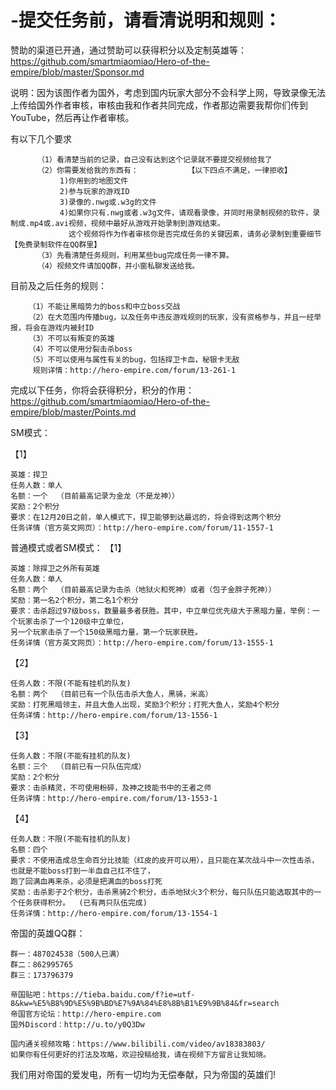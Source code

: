 # -提交任务前，请看清说明和规则：
赞助的渠道已开通，通过赞助可以获得积分以及定制英雄等：https://github.com/smartmiaomiao/Hero-of-the-empire/blob/master/Sponsor.md


说明：因为该图作者为国外，考虑到国内玩家大部分不会科学上网，导致录像无法上传给国外作者审核，审核由我和作者共同完成，作者那边需要我帮你们传到YouTube，然后再让作者审核。

有以下几个要求
          
          （1）看清楚当前的记录，自己没有达到这个记录就不要提交视频给我了
          （2）你需要发给我的东西有：           【以下四点不满足，一律拒收】
               1)你用到的地图文件
               2)参与玩家的游戏ID
               3)录像的.nwg或.w3g的文件
               4)如果你只有.nwg或者.w3g文件，请观看录像，并同时用录制视频的软件，录制成.mp4或.avi视频，视频中最好从游戏开始录制到游戏结束。
                 这个视频将作为作者审核你是否完成任务的关键因素，请务必录制到重要细节【免费录制软件在QQ群里】
          （3）先看清楚任务规则，利用某些bug完成任务一律不算。
          （4）视频文件请加QQ群，并小窗私聊发送给我。

目前及之后任务的规则：

        （1）不能让黑暗势力的boss和中立boss交战
        （2）在大范围内传播bug，以及任务中违反游戏规则的玩家，没有资格参与，并且一经举报，将会在游戏内被封ID
        （3）不可以有叛变的英雄
        （4）不可以使用分裂击杀boss
        （5）不可以使用与属性有关的bug，包括捍卫卡血，秘银卡无敌
         规则详情：http://hero-empire.com/forum/13-261-1

完成以下任务，你将会获得积分，积分的作用：https://github.com/smartmiaomiao/Hero-of-the-empire/blob/master/Points.md


SM模式：

【1】
    
    英雄：捍卫
    任务人数：单人
    名额：一个  （目前最高记录为金龙（不是龙神））
    奖励：2个积分  
    要求：在12月20日之前，单人模式下，捍卫能够到达最远的，将会得到这两个积分
    任务详情（官方英文网页）：http://hero-empire.com/forum/11-1557-1  


普通模式或者SM模式：
【1】

    英雄：除捍卫之外所有英雄
    任务人数：单人
    名额：两个  （目前最高记录为击杀（地狱火和死神）或者（包子金胖子死神））
    奖励：第一名2个积分，第二名1个积分
    要求：击杀超过97级boss，数量最多者获胜。其中，中立单位优先级大于黑暗力量，举例：一个玩家击杀了一个120级中立单位，
    另一个玩家击杀了一个150级黑暗力量，第一个玩家获胜。
    任务详情（官方英文网页）：http://hero-empire.com/forum/13-1555-1

【2】

    任务人数：不限(不能有挂机的队友)
    名额：两个  （目前已有一个队伍击杀大鱼人，黑骑，米高）
    奖励：打死黑暗领主，并且大鱼人出现，奖励3个积分；打死大鱼人，奖励4个积分
    任务详情：http://hero-empire.com/forum/13-1556-1

【3】

    任务人数：不限(不能有挂机的队友)
    名额：三个  （目前已有一只队伍完成）
    奖励：2个积分
    要求：击杀精灵，不可使用粉碎，及神之技能书中的王者之师
    任务详情：http://hero-empire.com/forum/13-1553-1

【4】

    任务人数：不限(不能有挂机的队友)
    名额：四个
    要求：不使用造成总生命百分比技能（红皮的皮开可以用），且只能在某次战斗中一次性击杀，也就是不能boss打到一半血自己扛不住了，
    跑了回满血再来杀，必须是把满血的boss打死
    奖励：击杀影子2个积分，击杀黑骑2个积分，击杀地狱火3个积分，每只队伍只能选取其中的一个任务获得积分。  (已有两只队伍完成)
    任务详情：http://hero-empire.com/forum/13-1554-1

帝国的英雄QQ群：

    群一：487024538（500人已满）
    群二：862995765
    群三：173796379

    帝国贴吧：https://tieba.baidu.com/f?ie=utf-8&kw=%E5%B8%9D%E5%9B%BD%E7%9A%84%E8%8B%B1%E9%9B%84&fr=search
    帝国官方论坛：http://hero-empire.com
    国外Discord：http://u.to/y0Q3Dw

    国内通关视频攻略：https://www.bilibili.com/video/av18383803/
    如果你有任何更好的打法及攻略，欢迎投稿给我，请在视频下方留言让我知晓。



我们用对帝国的爱发电，所有一切均为无偿奉献，只为帝国的英雄们!
